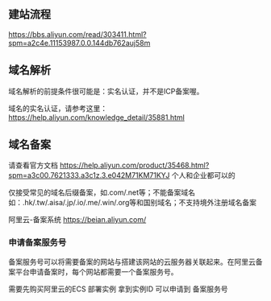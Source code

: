 ## 建站流程

https://bbs.aliyun.com/read/303411.html?spm=a2c4e.11153987.0.0.144db762auj58m

## 域名解析

域名解析的前提条件很可能是：实名认证，并不是ICP备案喔。

域名的实名认证，请参考这里：https://help.aliyun.com/knowledge_detail/35881.html

## 域名备案
请查看官方文档 https://help.aliyun.com/product/35468.html?spm=a3c00.7621333.a3c1z.3.e042M71KM71KYJ 
个人和企业都可以的

仅接受常见的域名后缀备案，如.com/.net等；不能备案域名如：.hk/.tw/.aisa/.jp/.io/.me/.win/.org等和国别域名；不支持境外注册域名备案

阿里云-备案系统 https://beian.aliyun.com/

### 申请备案服务号
备案服务号可以将需要备案的网站与搭建该网站的云服务器关联起来。在阿里云备案平台申请备案时，每个网站都需要一个备案服务号。

需要先购买阿里云的ECS 部署实例 拿到实例ID 可以申请到 备案服务号

